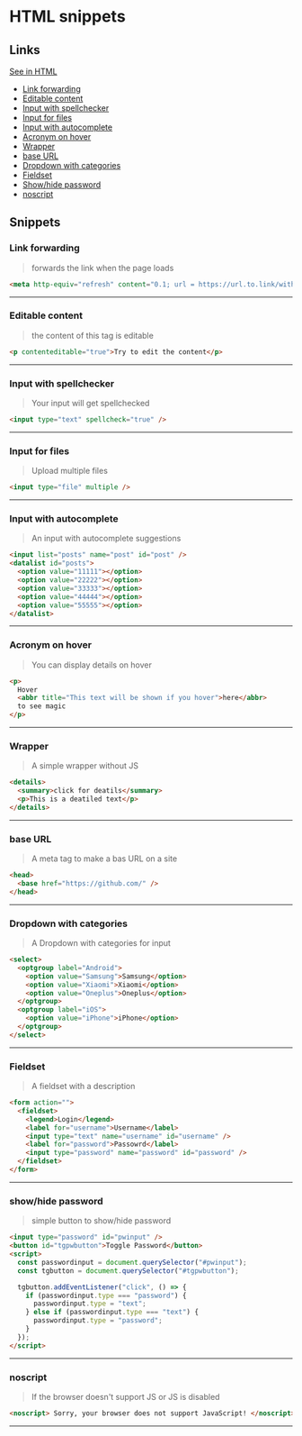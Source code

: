 # HTML snippets

## Links

[See in HTML](./snippets.html)

- [Link forwarding](#link-forwarding)
- [Editable content](#editable-content)
- [Input with spellchecker](#input-with-spellchecker)
- [Input for files](#input-for-files)
- [Input with autocomplete](#input-with-autocomplete)
- [Acronym on hover](#acronym-on-hover)
- [Wrapper](#wrapper)
- [base URL](#base-url)
- [Dropdown with categories](#dropdown-with-categories)
- [Fieldset](#fieldset)
- [Show/hide password](#showhide-password)
- [noscript](#noscript)

## Snippets

### Link forwarding

> forwards the link when the page loads

```html
<meta http-equiv="refresh" content="0.1; url = https://url.to.link/with/path" />
```

---

### Editable content

> the content of this tag is editable

```html
<p contenteditable="true">Try to edit the content</p>
```

---

### Input with spellchecker

> Your input will get spellchecked

```html
<input type="text" spellcheck="true" />
```

---

### Input for files

> Upload multiple files

```html
<input type="file" multiple />
```

---

### Input with autocomplete

> An input with autocomplete suggestions

```html
<input list="posts" name="post" id="post" />
<datalist id="posts">
  <option value="11111"></option>
  <option value="22222"></option>
  <option value="33333"></option>
  <option value="44444"></option>
  <option value="55555"></option>
</datalist>
```

---

### Acronym on hover

> You can display details on hover

```html
<p>
  Hover
  <abbr title="This text will be shown if you hover">here</abbr>
  to see magic
</p>
```

---

### Wrapper

> A simple wrapper without JS

```html
<details>
  <summary>click for deatils</summary>
  <p>This is a deatiled text</p>
</details>
```

---

### base URL

> A meta tag to make a bas URL on a site

```html
<head>
  <base href="https://github.com/" />
</head>
```

---

### Dropdown with categories

> A Dropdown with categories for input

```html
<select>
  <optgroup label="Android">
    <option value="Samsung">Samsung</option>
    <option value="Xiaomi">Xiaomi</option>
    <option value="Oneplus">Oneplus</option>
  </optgroup>
  <optgroup label="iOS">
    <option value="iPhone">iPhone</option>
  </optgroup>
</select>
```

---

### Fieldset

> A fieldset with a description

```html
<form action="">
  <fieldset>
    <legend>Login</legend>
    <label for="username">Username</label>
    <input type="text" name="username" id="username" />
    <label for="password">Passowrd</label>
    <input type="password" name="password" id="password" />
  </fieldset>
</form>
```

---

### show/hide password

> simple button to show/hide password

```html
<input type="password" id="pwinput" />
<button id="tgpwbutton">Toggle Password</button>
<script>
  const passwordinput = document.querySelector("#pwinput");
  const tgbutton = document.querySelector("#tgpwbutton");

  tgbutton.addEventListener("click", () => {
    if (passwordinput.type === "password") {
      passwordinput.type = "text";
    } else if (passwordinput.type === "text") {
      passwordinput.type = "password";
    }
  });
</script>
```

---

### noscript

> If the browser doesn't support JS or JS is disabled

```html
<noscript> Sorry, your browser does not support JavaScript! </noscript>
```

---
